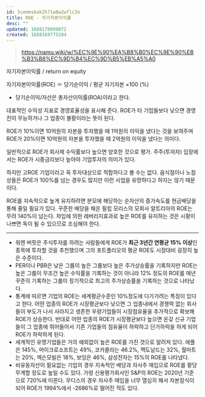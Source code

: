 ```yaml
---
id: 5cemmsbak2h71w8w2wflc3o
title: ROE - 자기자본이익률
desc: ""
updated: 1688170099872
created: 1688169775204
---
```


> https://namu.wiki/w/%EC%9E%90%EA%B8%B0%EC%9E%90%EB%B3%B8%EC%9D%B4%EC%9D%B5%EB%A5%A0

자기자본이익률 / return on equity

자기자본이익률(ROE) ＝ 당기순이익 / 평균 자기자본 ×100 (%)

- 당기순이익/자산은 총자산이익률(ROA)이라고 한다.

대표적인 수익성 지표로 경영효율성을 표시해 준다. ROE가 타 기업들보다 낮으면 경영진이 무능하거나 그 업종이 불황이라는 뜻이 된다.

ROE가 10%이면 10억원의 자본을 투자했을 때 1억원의 이익을 냈다는 것을 보여주며 ROE가 20%이면 10억원의 자본을 투자했을 때 2억원의 이익을 냈다는 의미다.

일반적으로 ROE가 회사채 수익률보다 높으면 양호한 것으로 평가. 주주(투자자) 입장에서는 ROE가 시중금리보다 높아야 기업투자의 의미가 있다.

하지만 고ROE 기업이라고 꼭 투자대상으로 적합하다고 볼 수는 없다. 음식점이나 노점상들은 ROE가 100%를 넘는 경우도 많지만 이런 사업을 유망하다고 하지는 않기 때문이다.

ROE를 지속적으로 높게 유지하려면 분모에 해당하는 순자산의 증가속도를 현금배당을 통해 줄일 필요가 있다. 꾸준한 배당을 해온 필립 모리스의 모회사 알트리아의 ROE는 무려 140%이 넘는다. 차입에 의한 레버리지효과로 높은 ROE를 유지하는 것은 시황이 나쁘면 독이 될 수 있으므로 조심해야 한다.

---

- 워렌 버핏은 주식투자를 하려는 사람들에게 ROE가 **최근 3년간 연평균 15% 이상**인 종목에 투자할 것을 추천했으며 그의 포트폴리오의 평균 ROE도 시장대비 굉장히 높은 수준이다.
- PER이나 PBR은 낮은 그룹이 높은 그룹보다 높은 주가상승률을 기록하지만 ROE는 높은 그룹이 무조건 높은 수익률을 기록하는 것이 아니라 12% 정도의 ROE를 매년 꾸준히 기록하는 그룹이 장기적으로 최고의 주가상승률을 기록하는 것으로 나타났다.
- 통계에 따르면 기업의 ROE는 세계평균수준인 10%정도에 다가가려는 특징이 있다고 한다. 어떤 업종의 ROE가 시장평균보다 낮으면 그 업종내에서 경쟁력 없는 회사들이 부도가 나서 사라지고 생존한 우량기업들이 시장점유율을 추가적으로 확보해 ROE가 상승한다. 반대로 어떤 업종의 ROE가 시장평균보다 높으면 온갖 신규 기업들이 그 업종에 뛰어들어서 기존 기업들의 점유율이 하락하고 단가하락을 하게 되어 ROE가 하락하게 된다.
- 세계적인 유명기업들은 거의 예외없이 높은 ROE를 가진 것으로 알려져 있다. 애플은 145%, 마이크로소프트는 49%, 코카콜라는 46.2%, 맥도날드는 32%, 월마트는 20%, 엑슨모빌은 18%, 보잉은 46%, 삼성전자는 15%의 ROE를 나타냈다.
- 비유동자산이 필요없는 기업의 경우 지속적인 배당과 자사주 매입으로 ROE를 황당무계할 정도로 높일 수도 있다. 가령 신용평가회사인 S&P의 ROE는 2020년 기준으로 720%에 이른다. 무디스의 경우 자사주 매입을 너무 열심히 해서 자본잠식이 되어 ROE가 1994%에서 -2686%로 떨어진 적도 있다.
